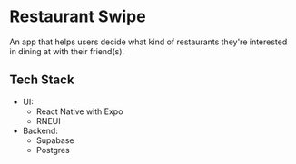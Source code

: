 # Restaurant Swipe

An app that helps users decide what kind of restaurants they're interested in dining at with their friend(s).

## Tech Stack

- UI:
  - React Native with Expo
  - RNEUI
- Backend:
  - Supabase
  - Postgres
